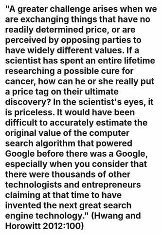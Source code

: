 # "A greater challenge arises when we are exchanging things that have no readily determined price, or are perceived by opposing parties to have widely different values. If a scientist has spent an entire lifetime researching a possible cure for cancer, how can he or she really put a price tag on their ultimate discovery? In the scientist's eyes, it is priceless. It would have been difficult to accurately estimate the original value of the computer search algorithm that powered Google before there was a Google, especially when you consider that there were thousands of other technologists and entrepreneurs claiming at that time to have invented the next great search engine technology." (Hwang and Horowitt 2012:100)